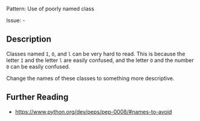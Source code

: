 Pattern: Use of poorly named class

Issue: -

## Description

Classes named `I`, `O`, and `l` can be very hard to read. This is because the letter `I` and the letter `l` are easily confused, and the letter `O` and the number `0` can be easily confused.

Change the names of these classes to something more descriptive.

## Further Reading

* https://www.python.org/dev/peps/pep-0008/#names-to-avoid